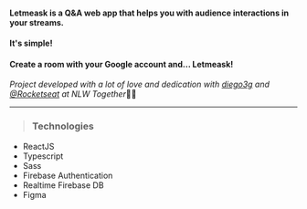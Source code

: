  <div align="center">
   <img src="https://i.ibb.co/kDLQ2nj/Logo.png" alt="">
 </div>
  
 #### Letmeask is a Q&A web app that helps you with audience interactions in your streams.

 #### It's simple!

 #### Create a room with your Google account and... **Letmeask!**
 
 *Project developed with a lot of love and dedication with [diego3g](https://github.com/diego3g) and [@Rocketseat](https://github.com/Rocketseat) at NLW Together*💜🚀

-----

> ### Technologies
* ReactJS 
* Typescript
* Sass
* Firebase Authentication
* Realtime Firebase DB
* Figma
